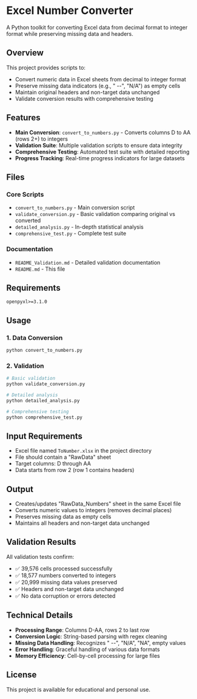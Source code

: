 # Excel Number Converter

A Python toolkit for converting Excel data from decimal format to integer format while preserving missing data and headers.

## Overview

This project provides scripts to:

- Convert numeric data in Excel sheets from decimal to integer format
- Preserve missing data indicators (e.g., " --", "N/A") as empty cells
- Maintain original headers and non-target data unchanged
- Validate conversion results with comprehensive testing

## Features

- **Main Conversion**: `convert_to_numbers.py` - Converts columns D to AA (rows 2+) to integers
- **Validation Suite**: Multiple validation scripts to ensure data integrity
- **Comprehensive Testing**: Automated test suite with detailed reporting
- **Progress Tracking**: Real-time progress indicators for large datasets

## Files

### Core Scripts

- `convert_to_numbers.py` - Main conversion script
- `validate_conversion.py` - Basic validation comparing original vs converted
- `detailed_analysis.py` - In-depth statistical analysis
- `comprehensive_test.py` - Complete test suite

### Documentation

- `README_Validation.md` - Detailed validation documentation
- `README.md` - This file

## Requirements

```
openpyxl>=3.1.0
```

## Usage

### 1. Data Conversion

```python
python convert_to_numbers.py
```

### 2. Validation

```python
# Basic validation
python validate_conversion.py

# Detailed analysis
python detailed_analysis.py

# Comprehensive testing
python comprehensive_test.py
```

## Input Requirements

- Excel file named `ToNumber.xlsx` in the project directory
- File should contain a "RawData" sheet
- Target columns: D through AA
- Data starts from row 2 (row 1 contains headers)

## Output

- Creates/updates "RawData_Numbers" sheet in the same Excel file
- Converts numeric values to integers (removes decimal places)
- Preserves missing data as empty cells
- Maintains all headers and non-target data unchanged

## Validation Results

All validation tests confirm:

- ✅ 39,576 cells processed successfully
- ✅ 18,577 numbers converted to integers
- ✅ 20,999 missing data values preserved
- ✅ Headers and non-target data unchanged
- ✅ No data corruption or errors detected

## Technical Details

- **Processing Range**: Columns D-AA, rows 2 to last row
- **Conversion Logic**: String-based parsing with regex cleaning
- **Missing Data Handling**: Recognizes " --", "N/A", "NA", empty values
- **Error Handling**: Graceful handling of various data formats
- **Memory Efficiency**: Cell-by-cell processing for large files

## License

This project is available for educational and personal use.
